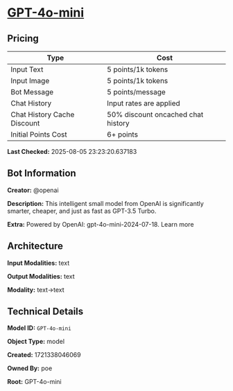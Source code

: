 # [GPT-4o-mini](https://poe.com/GPT-4o-mini)

## Pricing

| Type | Cost |
|------|------|
| Input Text | 5 points/1k tokens |
| Input Image | 5 points/1k tokens |
| Bot Message | 5 points/message |
| Chat History | Input rates are applied |
| Chat History Cache Discount | 50% discount oncached chat history |
| Initial Points Cost | 6+ points |

**Last Checked:** 2025-08-05 23:23:20.637183


## Bot Information

**Creator:** @openai

**Description:** This intelligent small model from OpenAI is significantly smarter, cheaper, and just as fast as GPT-3.5 Turbo.

**Extra:** Powered by OpenAI: gpt-4o-mini-2024-07-18. Learn more


## Architecture

**Input Modalities:** text

**Output Modalities:** text

**Modality:** text->text


## Technical Details

**Model ID:** `GPT-4o-mini`

**Object Type:** model

**Created:** 1721338046069

**Owned By:** poe

**Root:** GPT-4o-mini
